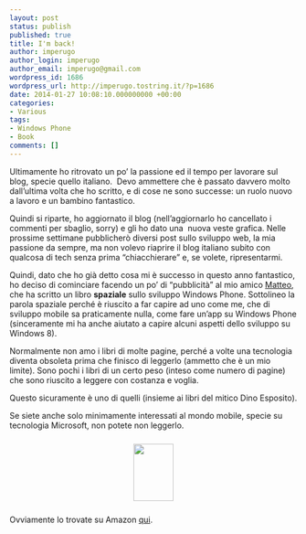 ```yaml
---
layout: post
status: publish
published: true
title: I'm back!
author: imperugo
author_login: imperugo
author_email: imperugo@gmail.com
wordpress_id: 1686
wordpress_url: http://imperugo.tostring.it/?p=1686
date: 2014-01-27 10:08:10.000000000 +00:00
categories:
- Various
tags:
- Windows Phone
- Book
comments: []
---
```

Ultimamente ho ritrovato un po’ la passione ed il tempo per lavorare sul blog, specie quello italiano.  Devo ammettere che è passato davvero molto dall’ultima volta che ho scritto, e di cose ne sono successe: un ruolo nuovo a lavoro e un bambino fantastico.

Quindi si riparte, ho aggiornato il blog (nell’aggiornarlo ho cancellato i commenti per sbaglio, sorry) e gli ho dato una  nuova veste grafica.
Nelle prossime settimane pubblicherò diversi post sullo sviluppo web, la mia passione da sempre, ma non volevo riaprire il blog italiano subito con qualcosa di tech senza prima “chiacchierare” e, se volete, ripresentarmi.

Quindi, dato che ho già detto cosa mi è successo in questo anno fantastico, ho deciso di cominciare facendo un po’ di “pubblicità” al mio amico <a title="Il blog di Matteo Pagani" href="http://www.qmatteoq.com" target="_blank">Matteo</a>, che ha scritto un libro <b>spaziale</b> sullo sviluppo Windows Phone.
Sottolineo la parola spaziale perché è riuscito a far capire ad uno come me, che di sviluppo mobile sa praticamente nulla, come fare un’app su Windows Phone (sinceramente mi ha anche aiutato a capire alcuni aspetti dello sviluppo su Windows 8).

Normalmente non amo i libri di molte pagine, perché a volte una tecnologia diventa obsoleta prima che finisco di leggerlo (ammetto che è un mio limite). Sono pochi i libri di un certo peso (inteso come numero di pagine) che sono riuscito a leggere con costanza e voglia.

Questo sicuramente è uno di quelli (insieme ai libri del mitico Dino Esposito).

Se siete anche solo minimamente interessati al mondo mobile, specie su tecnologia Microsoft, non potete non leggerlo.
<p style="text-align: center;"><img class="aligncenter" style="margin-top: 10px; margin-bottom: 10px;" alt="" src="http://qmatteoq.tostring.it/UserFiles/uploaded/qmatteoq/libro_2.png" width="70" height="100" /></p>
Ovviamente lo trovate su Amazon <a href="http://www.amazon.it/Sviluppare-applicazioni-Windows-Digital-LifeStyle-ebook/dp/B00CS5OZNS/ref=sr_1_1?ie=UTF8&amp;qid=1390813499&amp;sr=8-1&amp;keywords=sviluppare+applicazioni+per+windows+phone+8" target="_blank">qui</a>.

